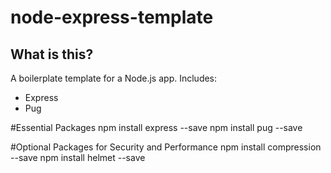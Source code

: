 # node-express-template

## What is this?
A boilerplate template for a Node.js app. Includes:

* Express
* Pug

#Essential Packages
npm install express --save
npm install pug --save

#Optional Packages for Security and Performance
npm install compression --save
npm install helmet --save
